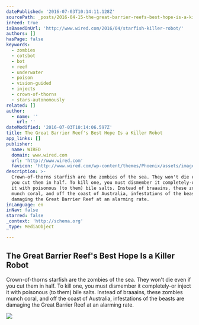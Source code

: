 ```yaml
---
datePublished: '2016-07-03T10:14:11.128Z'
sourcePath: _posts/2016-04-15-the-great-barrier-reefs-best-hope-is-a-killer-robot.md
inFeed: true
isBasedOnUrl: 'http://www.wired.com/2016/04/starfish-killer-robot/'
authors: []
hasPage: false
keywords:
  - zombies
  - cotsbot
  - bot
  - reef
  - underwater
  - poison
  - vision-guided
  - injects
  - crown-of-thorns
  - stars-autonomously
related: []
author:
  - name: ''
    url: ''
dateModified: '2016-07-03T10:14:06.597Z'
title: The Great Barrier Reef's Best Hope Is a Killer Robot
app_links: []
publisher:
  name: WIRED
  domain: www.wired.com
  url: 'http://www.wired.com'
  favicon: 'http://www.wired.com/wp-content/themes/Phoenix/assets/images/favicon.ico'
description: >-
  Crown-of-thorns starfish are the zombies of the sea. They won't die even if
  you cut them in half. To kill one, you must dismember it completely-or inject
  it with poisonous (to them) bile salts. Instead of braaains, these zombies
  munch coral, and off the coast of Australia, infestations of the beasts are
  damaging the Great Barrier Reef at an alarming rate.
inLanguage: en
inNav: false
starred: false
_context: 'http://schema.org'
_type: MediaObject

---
```

<article style=""><h1>The Great Barrier Reef's Best Hope Is a Killer Robot</h1><p>Crown-of-thorns starfish are the zombies of the sea. They won't die even if you cut them in half. To kill one, you must dismember it completely-or inject it with poisonous (to them) bile salts. Instead of braaains, these zombies munch coral, and off the coast of Australia, infestations of the beasts are damaging the Great Barrier Reef at an alarming rate.</p><img src="https://s3-us-west-2.amazonaws.com/the-grid-img/p/7a102dad7be91d1ecb6e51d2a5c8c4bd3407a5ec.jpg" /></article>